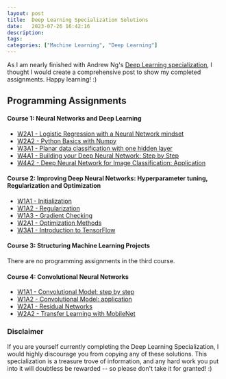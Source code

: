 ```yaml
---
layout: post
title:  Deep Learning Specialization Solutions
date:   2023-07-26 16:42:16
description: 
tags: 
categories: ["Machine Learning", "Deep Learning"]
---
```



As I am nearly finished with Andrew Ng's [Deep Learning specialization](https://www.coursera.org/specializations/deep-learning), I thought I would create a comprehensive post to show my completed assignments. Happy learning! :) 

## Programming Assignments

#### Course 1: Neural Networks and Deep Learning

- [W2A1 - Logistic Regression with a Neural Network mindset](https://github.com/BMCARDONA/Deep-Learning-Specialization-Solutions/tree/main/1%20-%20Neural%20Networks%20and%20Deep%20Learning/week_2/logistic_regression_with_a_neural_network_mindset)
- [W2A2 - Python Basics with Numpy](https://github.com/BMCARDONA/Deep-Learning-Specialization-Solutions/tree/main/1%20-%20Neural%20Networks%20and%20Deep%20Learning/week_2/python_basics_with_numpy)
- [W3A1 - Planar data classification with one hidden layer](https://github.com/BMCARDONA/Deep-Learning-Specialization-Solutions/tree/main/1%20-%20Neural%20Networks%20and%20Deep%20Learning/week_3/planar_data_classification_with_one_hidden_layer)
- [W4A1 - Building your Deep Neural Network: Step by Step](https://github.com/BMCARDONA/Deep-Learning-Specialization-Solutions/tree/main/1%20-%20Neural%20Networks%20and%20Deep%20Learning/week_4/building_your_deep_neural_network)
- [W4A2 - Deep Neural Network for Image Classification: Application](https://github.com/BMCARDONA/Deep-Learning-Specialization-Solutions/tree/main/1%20-%20Neural%20Networks%20and%20Deep%20Learning/week_4/deep_neural_network_application)

#### Course 2: Improving Deep Neural Networks: Hyperparameter tuning, Regularization and Optimization

- [W1A1 - Initialization](https://github.com/BMCARDONA/Deep-Learning-Specialization-Solutions/tree/main/2%20-%20Improving%20Deep%20Neural%20Networks%3A%20Hyperparameter%20Tuning%2C%20Regularization%2C%20and%20Optimization/week_1/1_initialization)
- [W1A2 - Regularization](https://github.com/BMCARDONA/Deep-Learning-Specialization-Solutions/tree/main/2%20-%20Improving%20Deep%20Neural%20Networks%3A%20Hyperparameter%20Tuning%2C%20Regularization%2C%20and%20Optimization/week_1/2_regularization)
- [W1A3 - Gradient Checking](https://github.com/BMCARDONA/Deep-Learning-Specialization-Solutions/tree/main/2%20-%20Improving%20Deep%20Neural%20Networks%3A%20Hyperparameter%20Tuning%2C%20Regularization%2C%20and%20Optimization/week_1/3_gradient_checking)
- [W2A1 - Optimization Methods](https://github.com/BMCARDONA/Deep-Learning-Specialization-Solutions/tree/main/2%20-%20Improving%20Deep%20Neural%20Networks%3A%20Hyperparameter%20Tuning%2C%20Regularization%2C%20and%20Optimization/week_2/optimization_methods/graded_functions)
- [W3A1 - Introduction to TensorFlow](https://github.com/BMCARDONA/Deep-Learning-Specialization-Solutions/tree/main/2%20-%20Improving%20Deep%20Neural%20Networks%3A%20Hyperparameter%20Tuning%2C%20Regularization%2C%20and%20Optimization/week_3/tensorflow_introduction)

#### Course 3: Structuring Machine Learning Projects

There are no programming assignments in the third course. 

#### Course 4: Convolutional Neural Networks

- [W1A1 - Convolutional Model: step by step](https://github.com/BMCARDONA/Deep-Learning-Specialization-Solutions/tree/main/4%20-%20Convolutional%20Neural%20Networks/week_1/1_convolutional_model_step_by_step)
- [W1A2 - Convolutional Model: application](https://github.com/BMCARDONA/Deep-Learning-Specialization-Solutions/tree/main/4%20-%20Convolutional%20Neural%20Networks/week_1/2_convolutional_model_application)
- [W2A1 - Residual Networks](https://github.com/BMCARDONA/Deep-Learning-Specialization-Solutions/tree/main/4%20-%20Convolutional%20Neural%20Networks/week_2/residual_neural_networks)
- [W2A2 - Transfer Learning with MobileNet](https://github.com/BMCARDONA/Deep-Learning-Specialization-Solutions/tree/main/4%20-%20Convolutional%20Neural%20Networks/week_2/transfer_learning_with_Mobile_Net)

### Disclaimer

If you are yourself currently completing the Deep Learning Specialization, I would highly discourage you from copying any of these solutions. This specialization is a treasure trove of information, and any hard work you put into it will doubtless be rewarded -- so please don't take it for granted! :)

